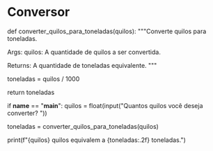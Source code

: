 # Conversor
def converter_quilos_para_toneladas(quilos):
  """Converte quilos para toneladas.

  Args:
    quilos: A quantidade de quilos a ser convertida.

  Returns:
    A quantidade de toneladas equivalente.
  """

  toneladas = quilos / 1000

  return toneladas


if __name__ == "__main__":
  quilos = float(input("Quantos quilos você deseja converter? "))

  toneladas = converter_quilos_para_toneladas(quilos)

  print(f"{quilos} quilos equivalem a {toneladas:.2f} toneladas.")
